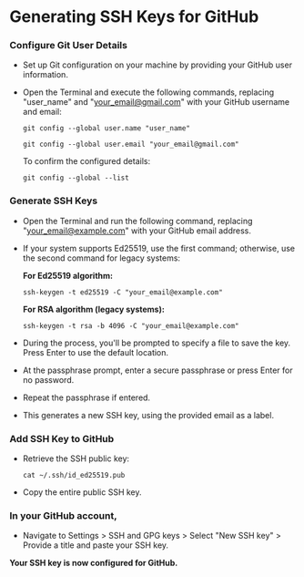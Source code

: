# Generating SSH Keys for GitHub

### Configure Git User Details
- Set up Git configuration on your machine by providing your GitHub user information. 
- Open the Terminal and execute the following commands, replacing "user_name" and "your_email@gmail.com" with your GitHub username and email:

  ```nginx
  git config --global user.name "user_name"
  ```
  
  ```nginx
  git config --global user.email "your_email@gmail.com"
  ```
  
  To confirm the configured details:
  
  ```nginx
  git config --global --list
  ```

### Generate SSH Keys

- Open the Terminal and run the following command, replacing "your_email@example.com" with your GitHub email address.
- If your system supports Ed25519, use the first command; otherwise, use the second command for legacy systems:

  **For Ed25519 algorithm:**
  ```nginx
  ssh-keygen -t ed25519 -C "your_email@example.com"
  ```
  
  **For RSA algorithm (legacy systems):**
  ```nginx
  ssh-keygen -t rsa -b 4096 -C "your_email@example.com"
  ```

- During the process, you'll be prompted to specify a file to save the key. Press Enter to use the default location. 
- At the passphrase prompt, enter a secure passphrase or press Enter for no password. 
- Repeat the passphrase if entered. 
- This generates a new SSH key, using the provided email as a label.

### Add SSH Key to GitHub

- Retrieve the SSH public key:
  ```nginx
  cat ~/.ssh/id_ed25519.pub
  ```
- Copy the entire public SSH key.

### In your GitHub account, 
- Navigate to Settings > SSH and GPG keys > Select "New SSH key" > Provide a title and paste your SSH key.

**Your SSH key is now configured for GitHub.**
